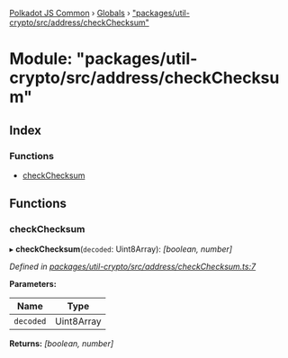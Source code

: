 [Polkadot JS Common](../README.md) › [Globals](../globals.md) › ["packages/util-crypto/src/address/checkChecksum"](_packages_util_crypto_src_address_checkchecksum_.md)

# Module: "packages/util-crypto/src/address/checkChecksum"

## Index

### Functions

* [checkChecksum](_packages_util_crypto_src_address_checkchecksum_.md#checkchecksum)

## Functions

###  checkChecksum

▸ **checkChecksum**(`decoded`: Uint8Array): *[boolean, number]*

*Defined in [packages/util-crypto/src/address/checkChecksum.ts:7](https://github.com/polkadot-js/common/blob/37d1bcb6e/packages/util-crypto/src/address/checkChecksum.ts#L7)*

**Parameters:**

Name | Type |
------ | ------ |
`decoded` | Uint8Array |

**Returns:** *[boolean, number]*
